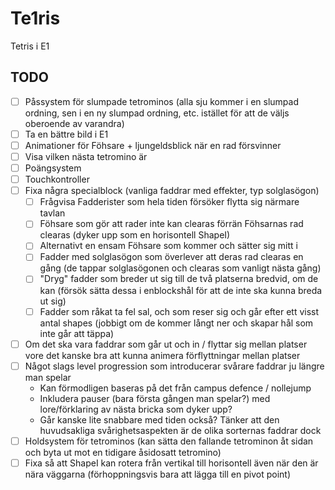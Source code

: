 # Te1ris
Tetris i E1

## TODO
- [ ] Påssystem för slumpade tetrominos (alla sju kommer i en slumpad ordning, sen i en ny slumpad ordning, etc. istället för att de väljs oberoende av varandra)
- [ ] Ta en bättre bild i E1
- [ ] Animationer för Föhsare + ljungeldsblick när en rad försvinner
- [ ] Visa vilken nästa tetromino är
- [ ] Poängsystem
- [ ] Touchkontroller
- [ ] Fixa några specialblock (vanliga faddrar med effekter, typ solglasögon)
    - [ ] Frågvisa Fadderister som hela tiden försöker flytta sig närmare tavlan
    - [ ] Föhsare som gör att rader inte kan clearas förrän Föhsarnas rad clearas (dyker upp som en horisontell ShapeI)
    - [ ] Alternativt en ensam Föhsare som kommer och sätter sig mitt i 
    - [ ] Fadder med solglasögon som överlever att deras rad clearas en gång (de tappar solglasögonen och clearas som vanligt nästa gång)
    - [ ] "Dryg" fadder som breder ut sig till de två platserna bredvid, om de kan (försök sätta dessa i enblockshål för att de inte ska kunna breda ut sig)
    - [ ] Fadder som råkat ta fel sal, och som reser sig och går efter ett visst antal shapes (jobbigt om de kommer långt ner och skapar hål som inte går att täppa)
- [ ] Om det ska vara faddrar som går ut och in / flyttar sig mellan platser vore det kanske bra att kunna animera förflyttningar mellan platser
- [ ] Något slags level progression som introducerar svårare faddrar ju längre man spelar
    - Kan förmodligen baseras på det från campus defence / nollejump
    - Inkludera pauser (bara första gången man spelar?) med lore/förklaring av nästa bricka som dyker upp?
    - Går kanske lite snabbare med tiden också? Tänker att den huvudsakliga svårighetsaspekten är de olika sorternas faddrar dock
- [ ] Holdsystem för tetrominos (kan sätta den fallande tetrominon åt sidan och byta ut mot en tidigare åsidosatt tetromino)
- [ ] Fixa så att ShapeI kan rotera från vertikal till horisontell även när den är nära väggarna (förhoppningsvis bara att lägga till en pivot point)